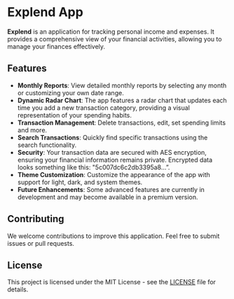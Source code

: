 # Explend App

**Explend** is an application for tracking personal income and expenses. It provides a comprehensive view of your financial activities, allowing you to manage your finances effectively.

## Features

- **Monthly Reports**: View detailed monthly reports by selecting any month or customizing your own date range.
- **Dynamic Radar Chart**: The app features a radar chart that updates each time you add a new transaction category, providing a visual representation of your spending habits.
- **Transaction Management**: Delete transactions, edit, set spending limits and more.
- **Search Transactions**: Quickly find specific transactions using the search functionality.
- **Security**: Your transaction data are secured with AES encryption, ensuring your financial information remains private. Encrypted data looks something like this: "5c007dc6c2db3395a8…”.
- **Theme Customization**: Customize the appearance of the app with support for light, dark, and system themes.
- **Future Enhancements**: Some advanced features are currently in development and may become available in a premium version.

## Contributing

We welcome contributions to improve this application. Feel free to submit issues or pull requests.

## License

This project is licensed under the MIT License - see the [LICENSE](LICENSE) file for details.
